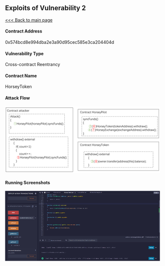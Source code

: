 ## Exploits of Vulnerability 2

[<<< Back to main page](../README.md)

#### Contract Address

0x574bcd8e994dba2e3a90d95cec585e3ca204404d

#### Vulnerability Type

Cross-contract Reentrancy

#### Contract Name

HorseyToken

#### Attack Flow

![](./ex01.png)

#### Running Screenshots

![](./run01.png)